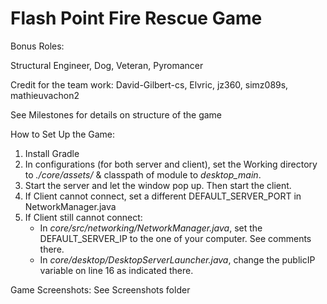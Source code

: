 # Flash Point Fire Rescue Game
Bonus Roles: 

Structural Engineer, Dog, Veteran, Pyromancer

Credit for the team work: David-Gilbert-cs, Elvric, jz360, simz089s, mathieuvachon2

See Milestones for details on structure of the game

How to Set Up the Game: 
1. Install Gradle
2. In configurations (for both server and client), set the Working directory to *./core/assets/* & classpath of module to *desktop_main*.
3. Start the server and let the window pop up. Then start the client.
4. If Client cannot connect, set a different DEFAULT_SERVER_PORT in NetworkManager.java
5.  If Client still cannot connect:
    - In *core/src/networking/NetworkManager.java*, set the DEFAULT_SERVER_IP to the one of your computer. See comments there.
    - In *core/desktop/DesktopServerLauncher.java*, change the publicIP variable on line 16 as indicated there.

Game Screenshots:
See Screenshots folder



